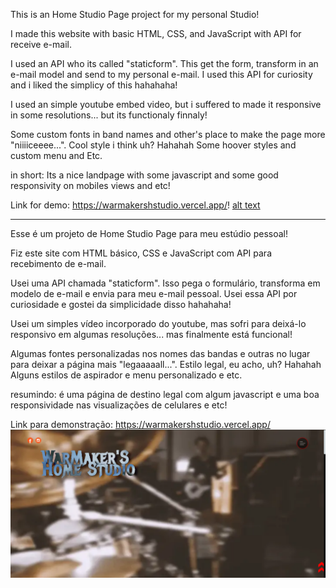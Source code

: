 This is an Home Studio Page project for my personal Studio!

I made this website with basic HTML, CSS, and JavaScript with API for receive e-mail.

I used an API who its called "staticform". This get the form, transform in an e-mail model and send to my personal e-mail. I used this API for curiosity and i liked the simplicy of this hahahaha!

I used an simple youtube embed video, but i suffered to made it responsive in some resolutions... but its functionaly finnaly!

Some custom fonts in band names and other's place to make the page more "niiiiceeee...". Cool style i think uh? Hahahah Some hoover styles and custom menu and Etc.

in short: Its a nice landpage with some javascript and some good responsivity on mobiles views and etc!

Link for demo: https://warmakershstudio.vercel.app/!
[alt text](image.png)

------------------------------------------------------------------------------------------------------

Esse é um projeto de Home Studio Page para meu estúdio pessoal!

Fiz este site com HTML básico, CSS e JavaScript com API para recebimento de e-mail.

Usei uma API chamada "staticform". Isso pega o formulário, transforma em modelo de e-mail e envia para meu e-mail pessoal. Usei essa API por curiosidade e gostei da simplicidade disso hahahaha!

Usei um simples vídeo incorporado do youtube, mas sofri para deixá-lo responsivo em algumas resoluções... mas finalmente está funcional!

Algumas fontes personalizadas nos nomes das bandas e outras no lugar para deixar a página mais "legaaaaall...". Estilo legal, eu acho, uh? Hahahah Alguns estilos de aspirador e menu personalizado e etc.

resumindo: é uma página de destino legal com algum javascript e uma boa responsividade nas visualizações de celulares e etc!

Link para demonstração: https://warmakershstudio.vercel.app/
![alt text](image-1.png)